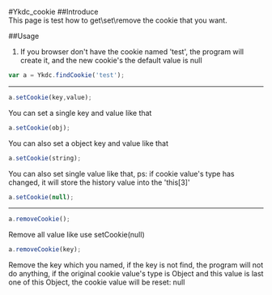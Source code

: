 #Ykdc_cookie 
##Introduce		
This page is test how to get\set\remove the cookie that you want.

##Usage
1. If you browser don't have the cookie named 'test', the program will create it, and the new cookie's the default value is null
```javascript
var a = Ykdc.findCookie('test');
```
-------  
```javascript
a.setCookie(key,value);
```
You can set a single key and value like that

```javascript
a.setCookie(obj);
```
You can also set a object key and value like that

```javascript
a.setCookie(string);
```
You can also set single value like that, ps: if cookie value's type has changed, it will store the history value into the 'this[3]'

```javascript
a.setCookie(null);
```
------- 

```javascript
a.removeCookie();
```
Remove all value like use setCookie(null)

```javascript
a.removeCookie(key);
```
Remove the key which you named, if the key is not find, the program will not do anything, if the original cookie value's type is Object and this value is last one of this Object, the cookie value will be reset: null



